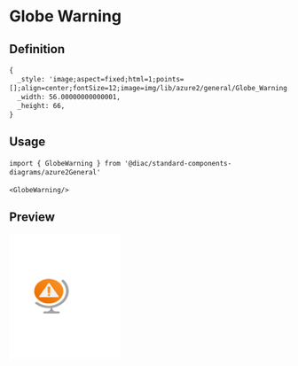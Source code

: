 # Globe Warning

## Definition

```
{
  _style: 'image;aspect=fixed;html=1;points=[];align=center;fontSize=12;image=img/lib/azure2/general/Globe_Warning.svg;strokeColor=none;',
  _width: 56.00000000000001,
  _height: 66,
}
```

## Usage

```
import { GlobeWarning } from '@diac/standard-components-diagrams/azure2General'

<GlobeWarning/>
```

## Preview

<img src="./globe-warning.png" width="200"/>
